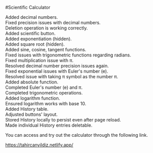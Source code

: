 #Scientific Calculator

Added decimal numbers.  
Fixed precision issues with decimal numbers.  
Deletion operation is working correctly.  
Added scientific button.  
Added exponentiation (hidden).  
Added square root (hidden).  
Added sine, cosine, tangent functions.  
Fixed issues with trigonometric functions regarding radians.  
Fixed multiplication issue with π.  
Resolved decimal number precision issues again.  
Fixed exponential issues with Euler's number (e).  
Resolved issue with taking π symbol as the number π.  
Added absolute function.  
Completed Euler's number (e) and π.  
Completed trigonometric operations.  
Added logarithm function.  
Ensured logarithm works with base 10.  
Added History table.  
Adjusted buttons' layout.  
Stored History locally to persist even after page reload.  
Made individual History entries deletable.  


You can access and try out the calculator through the following link.

https://tahircanyildiz.netlify.app/
